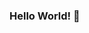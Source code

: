 ### Hello World! 👋

<!--
**Temitayo-Olorunfemi/Temitayo-Olorunfemi** is a ✨ _special_ ✨ repository because its `README.md` (this file) appears on your GitHub profile.

Here are some ideas to get you started:

- 🔭 I’m currently working on ALX projects
- 🌱 I’m currently learning Cloud Computing
- 👯 I’m looking to collaborate on alot of projects 
- 💬 Ask me about olorunfemig023@gmail.com
- 📫 How to reach me: +234 9160262280
- 😄 Pronouns: She, Her
- ⚡ Fun fact: I love Learning!
-->
